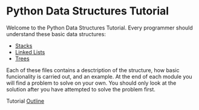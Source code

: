 # Python Data Structures Tutorial

Welcome to the Python Data Structures Tutorial. Every programmer should understand these basic data structures:

- [Stacks](1-stacks.md)
- [Linked Lists](2-linked-lists.md)
- [Trees](3-trees.md)

Each of these files contains a desctription of the structure, how basic funcionality is carried out, and an example.  At the end of each module you will find a problem to solve on your own.  You should only look at the solution after you have attempted to solve the problem first.

Tutorial [Outline](outline.md)

